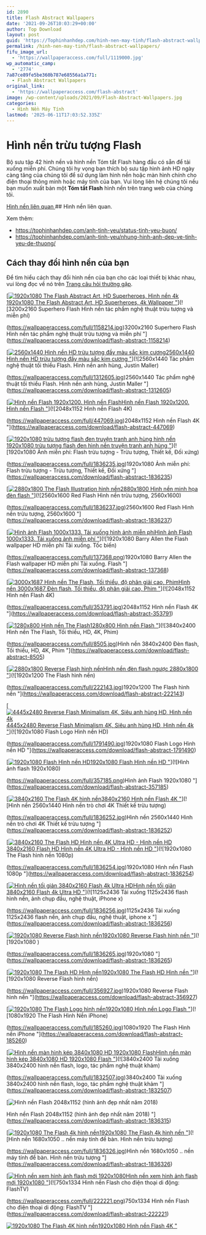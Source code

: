 ```yaml
---
id: 2890
title: Flash Abstract Wallpapers
date: '2021-09-26T10:03:29+00:00'
author: Top Download
layout: post
guid: 'https://Tophinhanhdep.com/hinh-nen-may-tinh/flash-abstract-wallpapers/'
permalink: /hinh-nen-may-tinh/flash-abstract-wallpapers/
fifu_image_url:
  - 'https://wallpaperaccess.com/full/1119000.jpg'
wp_automatic_camp:
  - '2774'
7a87ce89fe5be360b787e68556a1a771:
  - Flash Abstract Wallpapers
original_link:
  - 'https://wallpaperaccess.com/flash-abstract'
image: /wp-content/uploads/2021/09/Flash-Abstract-Wallpapers.jpg
categories:
  - Hình Nền Máy Tính
lastmod: '2025-06-11T17:03:52.335Z'
---
```

# Hình nền trừu tượng Flash

Bộ sưu tập 42 hình nền và hình nền Tóm tắt Flash hàng đầu có sẵn để tải xuống miễn phí. Chúng tôi hy vọng bạn thích bộ sưu tập hình ảnh HD ngày càng tăng của chúng tôi để sử dụng làm hình nền hoặc màn hình chính cho điện thoại thông minh hoặc máy tính của bạn. Vui lòng liên hệ chúng tôi nếu bạn muốn xuất bản một **Tóm tắt Flash** hình nền trên trang web của chúng tôi.

[Hình nền liên quan ](#related) ## Hình nền liên quan.

   
 Xem thêm:

   
- <https://tophinhanhdep.com/anh-tinh-yeu/status-tinh-yeu-buon/>
- <https://tophinhanhdep.com/anh-tinh-yeu/nhung-hinh-anh-dep-ve-tinh-yeu-de-thuong/>

## Cách thay đổi hình nền của bạn

Để tìm hiểu cách thay đổi hình nền của bạn cho các loại thiết bị khác nhau, vui lòng đọc về nó trên [Trang câu hỏi thường gặp](https://tophinhanhdep.com/faq/).

  
[[![1920x1080 The Flash Abstract Art, HD Superheroes, Hình nền 4k](https://wallpaperaccess.com/full/1119000.jpg)1920x1080 The Flash Abstract Art, HD Superheroes, 4k Wallpaper "](https://wallpaperaccess.com/download/flash-abstract-1119000)](![3200x2160 Superhero Flash Hình nền tác phẩm nghệ thuật trừu tượng và miễn phí)

(https://wallpaperaccess.com/full/1158214.jpg)3200x2160 Superhero Flash Hình nền tác phẩm nghệ thuật trừu tượng và miễn phí "](https://wallpaperaccess.com/download/flash-abstract-1158214)

[[![2560x1440 Hình nền HD trừu tượng đầy màu sắc kim cương](https://wallpaperaccess.com/full/569058.jpg)2560x1440 Hình nền HD trừu tượng đầy màu sắc kim cương "](https://wallpaperaccess.com/download/flash-abstract-569058)](![2560x1440 Tác phẩm nghệ thuật tối thiểu Flash.  Hình nền anh hùng, Justin Maller)

(https://wallpaperaccess.com/full/1312605.jpg)2560x1440 Tác phẩm nghệ thuật tối thiểu Flash. Hình nền anh hùng, Justin Maller "](https://wallpaperaccess.com/download/flash-abstract-1312605)

[[![Hình nền Flash 1920x1200.  Hình nền Flash](https://wallpaperaccess.com/full/1836232.jpg)Hình nền Flash 1920x1200. Hình nền Flash "](https://wallpaperaccess.com/download/flash-abstract-1836232)](![2048x1152 Hình nền Flash 4K)

(https://wallpaperaccess.com/full/447069.jpg)2048x1152 Hình nền Flash 4K "](https://wallpaperaccess.com/download/flash-abstract-447069)

[[![1920x1080 trừu tượng flash đen truyện tranh anh hùng hình nền](https://wallpaperaccess.com/full/562324.jpg)1920x1080 trừu tượng flash đen hình nền truyện tranh anh hùng "](https://wallpaperaccess.com/download/flash-abstract-562324)](![1920x1080 Ảnh miễn phí: Flash trừu tượng - Trừu tượng, Thiết kế, Đối xứng)

(https://wallpaperaccess.com/full/1836235.jpg)1920x1080 Ảnh miễn phí: Flash trừu tượng - Trừu tượng, Thiết kế, Đối xứng "](https://wallpaperaccess.com/download/flash-abstract-1836235)

[[![2880x1800 The Flash Illustration hình nền](https://wallpaperaccess.com/full/8492.jpg)2880x1800 Hình nền minh họa đèn flash "](https://wallpaperaccess.com/download/flash-abstract-8492)](![2560x1600 Red Flash Hình nền trừu tượng, 2560x1600)

(https://wallpaperaccess.com/full/1836237.jpg)2560x1600 Red Flash Hình nền trừu tượng, 2560x1600 "](https://wallpaperaccess.com/download/flash-abstract-1836237)

[[![Hình ảnh Flash 1000x1333.  Tải xuống hình ảnh miễn phí](https://wallpaperaccess.com/full/1836238.jpg)Hình ảnh Flash 1000x1333. Tải xuống ảnh miễn phí "](https://wallpaperaccess.com/download/flash-abstract-1836238)](![1920x1080 Barry Allen the Flash wallpaper HD miễn phí Tải xuống.  Tốc biến)

(https://wallpaperaccess.com/full/137368.png)1920x1080 Barry Allen the Flash wallpaper HD miễn phí Tải xuống. Flash "](https://wallpaperaccess.com/download/flash-abstract-137368)

[[![3000x1687 Hình nền The Flash, Tối thiểu, độ phân giải cao, Phim](https://wallpaperaccess.com/full/222144.png)Hình nền 3000x1687 Đèn flash, Tối thiểu, độ phân giải cao, Phim "](https://wallpaperaccess.com/download/flash-abstract-222144)](![2048x1152 Hình nền Flash 4K)

(https://wallpaperaccess.com/full/353791.jpg)2048x1152 Hình nền Flash 4K "](https://wallpaperaccess.com/download/flash-abstract-353791)

[[![1280x800 Hình nền The Flash](https://wallpaperaccess.com/full/135286.jpg)1280x800 Hình nền Flash "](https://wallpaperaccess.com/download/flash-abstract-135286)](![3840x2400 Hình nền The Flash, Tối thiểu, HD, 4K, Phim)

(https://wallpaperaccess.com/full/8505.jpg)Hình nền 3840x2400 Đèn flash, Tối thiểu, HD, 4K, Phim "](https://wallpaperaccess.com/download/flash-abstract-8505)

[[![2880x1800 Reverse Flash hình nền](https://wallpaperaccess.com/full/148401.jpg)Hình nền đèn flash ngược 2880x1800 "](https://wallpaperaccess.com/download/flash-abstract-148401)](![1920x1200 The Flash hình nền)

(https://wallpaperaccess.com/full/222143.jpg)1920x1200 The Flash hình nền "](https://wallpaperaccess.com/download/flash-abstract-222143)

[[![4445x2480 Reverse Flash Minimalism 4K, Siêu anh hùng HD, Hình nền 4k](https://wallpaperaccess.com/full/725834.jpg)4445x2480 Reverse Flash Minimalism 4K, Siêu anh hùng HD, Hình nền 4k "](https://wallpaperaccess.com/download/flash-abstract-725834)](![1920x1080 Flash Logo Hình nền HD)

(https://wallpaperaccess.com/full/1791490.jpg)1920x1080 Flash Logo Hình nền HD "](https://wallpaperaccess.com/download/flash-abstract-1791490)

[[![1920x1080 Flash Hình nền HD](https://wallpaperaccess.com/full/429027.jpg)1920x1080 Flash Hình nền HD "](https://wallpaperaccess.com/download/flash-abstract-429027)](![Hình ảnh flash 1920x1080)

(https://wallpaperaccess.com/full/357185.png)Hình ảnh Flash 1920x1080 "](https://wallpaperaccess.com/download/flash-abstract-357185)

[[![3840x2160 The Flash 4K hình nền](https://wallpaperaccess.com/full/1166072.jpg)3840x2160 Hình nền Flash 4K "](https://wallpaperaccess.com/download/flash-abstract-1166072)](![Hình nền 2560x1440 Hình nền trò chơi 4K Thiết kế trừu tượng)

(https://wallpaperaccess.com/full/1836252.jpg)Hình nền 2560x1440 Hình nền trò chơi 4K Thiết kế trừu tượng "](https://wallpaperaccess.com/download/flash-abstract-1836252)

[[![3840x2160 The Flash HD Hình nền 4K Ultra HD - Hình nền HD](https://wallpaperaccess.com/full/1836253.jpg)3840x2160 Flash HD Hình nền 4K Ultra HD - Hình nền HD "](https://wallpaperaccess.com/download/flash-abstract-1836253)](![1920x1080 The Flash hình nền 1080p)

(https://wallpaperaccess.com/full/1836254.jpg)1920x1080 Hình nền Flash 1080p "](https://wallpaperaccess.com/download/flash-abstract-1836254)

[[![Hình nền tối giản 3840x2160 Flash 4k Ultra HD](https://wallpaperaccess.com/full/1119150.jpg)Hình nền tối giản 3840x2160 Flash 4k Ultra HD "](https://wallpaperaccess.com/download/flash-abstract-1119150)](![1125x2436 Tải xuống 1125x2436 flash hình nền, ảnh chụp đầu, nghệ thuật, iPhone x)

(https://wallpaperaccess.com/full/1836256.jpg)1125x2436 Tải xuống 1125x2436 flash nền, ảnh chụp đầu, nghệ thuật, iphone x "](https://wallpaperaccess.com/download/flash-abstract-1836256)

[[![1920x1080 Reverse Flash hình nền](https://wallpaperaccess.com/full/1836261.jpg)1920x1080 Reverse Flash hình nền "](https://wallpaperaccess.com/download/flash-abstract-1836261)](![1920x1080 )

(https://wallpaperaccess.com/full/1836265.jpg)1920x1080 "](https://wallpaperaccess.com/download/flash-abstract-1836265)

[[![1920x1080 The Flash HD Hình nền](https://wallpaperaccess.com/full/1836266.jpg)1920x1080 The Flash HD Hình nền "](https://wallpaperaccess.com/download/flash-abstract-1836266)](![1920x1080 Reverse Flash hình nền)

(https://wallpaperaccess.com/full/356927.jpg)1920x1080 Reverse Flash hình nền "](https://wallpaperaccess.com/download/flash-abstract-356927)

[[![1920x1080 The Flash Logo hình nền](https://wallpaperaccess.com/full/1836274.jpg)1920x1080 Hình nền Logo Flash "](https://wallpaperaccess.com/download/flash-abstract-1836274)](![1080x1920 The Flash Hình Nền iPhone)

(https://wallpaperaccess.com/full/185260.jpg)1080x1920 The Flash Hình nền iPhone "](https://wallpaperaccess.com/download/flash-abstract-185260)

[[![Hình nền màn hình kép 3840x1080 HD 1920x1080 Flash](https://wallpaperaccess.com/full/1836294.jpg)Hình nền màn hình kép 3840x1080 HD 1920x1080 Flash "](https://wallpaperaccess.com/download/flash-abstract-1836294)](![3840x2400 Tải xuống 3840x2400 hình nền flash, logo, tác phẩm nghệ thuật khảm)

(https://wallpaperaccess.com/full/1832507.jpg)3840x2400 Tải xuống 3840x2400 hình nền flash, logo, tác phẩm nghệ thuật khảm "](https://wallpaperaccess.com/download/flash-abstract-1832507)

[![Hình nền Flash 2048x1152 (hình ảnh đẹp nhất năm 2018)](https://wallpaperaccess.com/full/1836315.jpg)

Hình nền Flash 2048x1152 (hình ảnh đẹp nhất năm 2018) "](https://wallpaperaccess.com/download/flash-abstract-1836315)

[[![1920x1080 The Flash 4k hình nền](https://wallpaperaccess.com/full/1836322.jpg)1920x1080 The Flash 4k hình nền "](https://wallpaperaccess.com/download/flash-abstract-1836322)](![Hình nền 1680x1050 .. nền máy tính để bàn.  Hình nền trừu tượng)

(https://wallpaperaccess.com/full/1836326.jpg)Hình nền 1680x1050 .. nền máy tính để bàn. Hình nền trừu tượng "](https://wallpaperaccess.com/download/flash-abstract-1836326)

[[![Hình nền xem hình ảnh flash mới 1920x1080](https://wallpaperaccess.com/full/1836331.png)Hình nền xem hình ảnh flash mới 1920x1080 "](https://wallpaperaccess.com/download/flash-abstract-1836331)](![750x1334 Hình nền Flash cho điện thoại di động: FlashTV)

(https://wallpaperaccess.com/full/222221.png)750x1334 Hình nền Flash cho điện thoại di động: FlashTV "](https://wallpaperaccess.com/download/flash-abstract-222221)

[![1920x1080 The Flash 4K hình nền](https://wallpaperaccess.com/full/1836332.jpg)1920x1080 Hình nền Flash 4K "](https://wallpaperaccess.com/download/flash-abstract-1836332)
